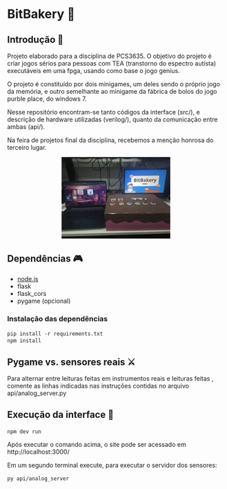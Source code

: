 # BitBakery 🍰

## Introdução 📜

Projeto elaborado para a disciplina de PCS3635. O objetivo do projeto é criar jogos sérios para pessoas com TEA (transtorno do espectro autísta) executáveis em uma fpga, usando como base o jogo genius.

O projeto é constituído por dois minigames, um deles sendo o próprio jogo da memória, e outro semelhante ao minigame da fábrica de bolos do jogo purble place, do windows 7. 

Nesse repositório encontram-se tanto códigos da interface (src/), e descrição de hardware utilizadas (verilog/), quanto da comunicação entre ambas (api/).

Na feira de projetos final da disciplina, recebemos a menção honrosa do terceiro lugar.

<div align="center">
    <img src="src/final_project.jpeg" alt="drawing" width="50%"/>
</div>

## Dependências 🎮

- [node.js](https://nodejs.org/pt) 
- flask 
- flask_cors 
- pygame (opcional)

### Instalação das dependências
```
pip install -r requirements.txt
npm install
```

## Pygame vs. sensores reais ⚔️

Para alternar entre leituras feitas em instrumentos reais e leituras feitas , comente as linhas indicadas nas instruções contidas no arquivo api/analog_server.py

## Execução da interface 🎨
```
npm dev run
```

Após executar o comando acima, o site pode ser acessado em http://localhost:3000/

Em um segundo terminal execute, para executar o servidor dos sensores:
```
py api/analog_server
```